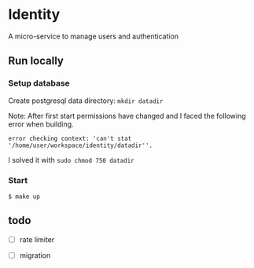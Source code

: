 # Identity

A micro-service to manage users and authentication

## Run locally

### Setup database

Create postgresql data directory: `mkdir datadir`

Note: 
After first start permissions have changed and I faced the following error when building.

    error checking context: 'can't stat '/home/user/workspace/identity/datadir''.

I solved it with `sudo chmod 750 datadir`

### Start

```shell
$ make up
```

## todo
  - [ ] rate limiter
  - [ ] migration

